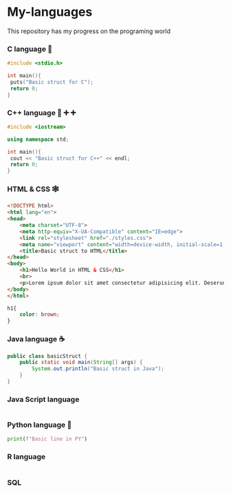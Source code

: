 # My-languages
This repository has my progress on the programing world

### C language :croissant:
```C
#include <stdio.h>

int main(){
 puts("Basic struct for C");
 return 0;
}
```
### C++ language :croissant: :heavy_plus_sign: :heavy_plus_sign:
```C++
#include <iostream>

using namespace std;

int main(){
 cout << "Basic struct for C++" << endl;
 return 0;
}
```
### HTML & CSS :spider_web:
```html
<!DOCTYPE html>
<html lang="en">
<head>
    <meta charset="UTF-8">
    <meta http-equiv="X-UA-Compatible" content="IE=edge">
    <link rel="stylesheet" href="./styles.css">
    <meta name="viewport" content="width=device-width, initial-scale=1.0">
    <title>Basic struct to HTML</title>
</head>
<body>
    <h1>Hello World in HTML & CSS</h1>
    <br>
    <p>Lorem ipsum dolor sit amet consectetur adipisicing elit. Deserunt consequuntur omnis officia cum quidem nisi nostrum temporibus laboriosam vitae ipsam neque quibusdam natus, aperiam sequi consequatur obcaecati aut ad dolorem.</p>
</body>
</html>
```
```css
h1{
    color: brown;
}
```
### Java language :coffee:
```java
public class basicStruct {
    public static void main(String[] args) {
        System.out.println("Basic struct in Java");
    }
}
```
### Java Script language
```js
```

### Python language :snake:
```py
print(f"Basic line in PY")
```
### R language
```R
```
### SQL
```sql
```
